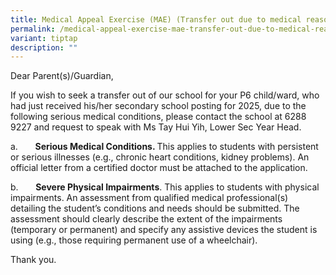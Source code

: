 ```yaml
---
title: Medical Appeal Exercise (MAE) (Transfer out due to medical reasons or physical)
permalink: /medical-appeal-exercise-mae-transfer-out-due-to-medical-reasons-or-physical/
variant: tiptap
description: ""
---
```

<p>Dear Parent(s)/Guardian,</p>
<p>If you wish to seek a transfer out of our school for your P6 child/ward,
who had just received his/her secondary school posting for 2025, due to
the following serious medical conditions, please contact the school at
6288 9227 and request to speak with Ms Tay Hui Yih, Lower Sec Year Head.</p>
<p>a.&nbsp;&nbsp;&nbsp;&nbsp;&nbsp;&nbsp; <strong>Serious Medical Conditions. </strong>This
applies to students with persistent or serious illnesses (e.g., chronic
heart conditions, kidney problems). An official letter from a certified
doctor must be attached to the application.</p>
<p>b.&nbsp;&nbsp;&nbsp;&nbsp;&nbsp;&nbsp; <strong>Severe Physical Impairments</strong>.
This applies to students with physical impairments. An assessment from
qualified medical professional(s) detailing the student’s conditions and
needs should be submitted. The assessment should clearly describe the extent
of the impairments (temporary or permanent) and specify any assistive devices
the student is using (e.g., those requiring permanent use of a wheelchair).</p>
<p></p>
<p>Thank you.</p>